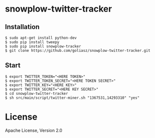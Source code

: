# snowplow-twitter-tracker

## Installation
```
$ sudo apt-get install python-dev
$ sudo pip install tweepy
$ sudo pip install snowplow-tracker
$ git clone https://github.com/goliasz/snowplow-twitter-tracker.git
```

## Start
```
$ export TWITTER_TOKEN="<HERE TOKEN>" 
$ export TWITTER_TOKEN_SECRET="<HERE TOKEN SECRET>" 
$ export TWITTER_KEY="<HERE KEY>" 
$ export TWITTER_SECRET="<HERE KEY SECRET>"
$ cd snowplow-twitter-tracker
$ sh src/main/script/twitter-miner.sh "1367531,14293310" "yes"
```

# License
Apache License, Version 2.0
